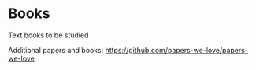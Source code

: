 # Books

Text books to be studied

Additional papers and books: https://github.com/papers-we-love/papers-we-love
